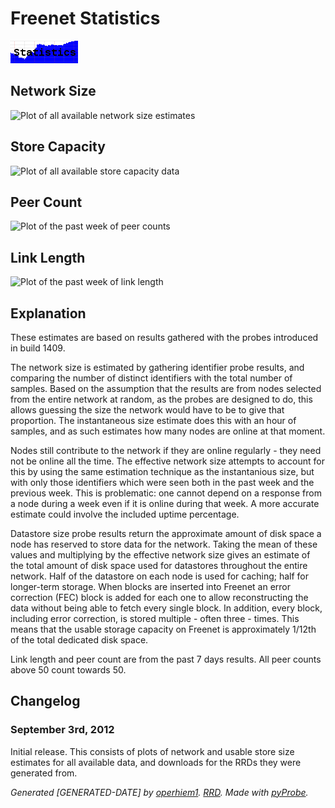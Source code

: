 Freenet Statistics
==================

<img src="activelink.png" alt="Activelink" width="108" height="36"/>

## Network Size

<!--- TODO: Past month; week as well --->

<img src="plot_network_size.png" alt="Plot of all available network size estimates" title="All available data" width="900" height="300"/>

## Store Capacity

<img src="plot_store_capacity.png" alt="Plot of all available store capacity data" title="All available data" width="900" height="300"/>

<!--- TODO: Graphs of error; refual occurances. --->

## Peer Count

<img src="plot_peer_count.png" alt="Plot of the past week of peer counts" width="900" height="600"/>

## Link Length

<img src="plot_link_length.png" alt="Plot of the past week of link length" width="900" height="600"/>

## Explanation

These estimates are based on results gathered with the probes introduced in build 1409.

The network size is estimated by gathering identifier probe results, and comparing the number of distinct identifiers with the total number of samples. Based on the assumption that the results are from nodes selected from the entire network at random, as the probes are designed to do, this allows guessing the size the network would have to be to give that proportion. The instantaneous size estimate does this with an hour of samples, and as such estimates how many nodes are online at that moment.

Nodes still contribute to the network if they are online regularly - they need not be online all the time. The effective network size attempts to account for this by using the same estimation technique as the instantanious size, but with only those identifiers which were seen both in the past week and the previous week. This is problematic: one cannot depend on a response from a node during a week even if it is online during that week. A more accurate estimate could involve the included uptime percentage.

Datastore size probe results return the approximate amount of disk space a node has reserved to store data for the network. Taking the mean of these values and multiplying by the effective network size gives an estimate of the total amount of disk space used for datastores throughout the entire network. Half of the datastore on each node is used for caching; half for longer-term storage. When blocks are inserted into Freenet an error correction (FEC) block is added for each one to allow reconstructing the data without being able to fetch every single block. In addition, every block, including error correction, is stored multiple - often three - times. This means that the usable storage capacity on Freenet is approximately 1/12th of the total dedicated disk space.

Link length and peer count are from the past 7 days results. All peer counts above 50 count towards 50.

## Changelog

### September 3rd, 2012

<!--- TODO: Vertical lines at configuration changes and build release/mandatory. --->

Initial release. This consists of plots of network and usable store size estimates for all available data, and downloads for the RRDs they were generated from.

_Generated [GENERATED-DATE] by [operhiem1](USK@pxtehd-TmfJwyNUAW2Clk4pwv7Nshyg21NNfXcqzFv4,LTjcTWqvsq3ju6pMGe9Cqb3scvQgECG81hRdgj5WO4s,AQACAAE/blog/12/). [RRD](size.xml). Made with [pyProbe](USK@pxtehd-TmfJwyNUAW2Clk4pwv7Nshyg21NNfXcqzFv4,LTjcTWqvsq3ju6pMGe9Cqb3scvQgECG81hRdgj5WO4s,AQACAAE/pyProbe/1)._
